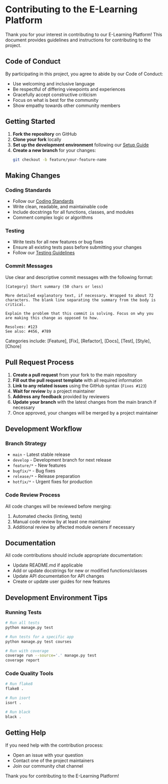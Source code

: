 # Contributing to the E-Learning Platform

Thank you for your interest in contributing to our E-Learning Platform! This document provides guidelines and instructions for contributing to the project.

## Code of Conduct

By participating in this project, you agree to abide by our Code of Conduct:

- Use welcoming and inclusive language
- Be respectful of differing viewpoints and experiences
- Gracefully accept constructive criticism
- Focus on what is best for the community
- Show empathy towards other community members

## Getting Started

1. **Fork the repository** on GitHub
2. **Clone your fork** locally
3. **Set up the development environment** following our [Setup Guide](setup.md)
4. **Create a new branch** for your changes:
   ```bash
   git checkout -b feature/your-feature-name
   ```

## Making Changes

### Coding Standards

- Follow our [Coding Standards](coding_standards.md)
- Write clean, readable, and maintainable code
- Include docstrings for all functions, classes, and modules
- Comment complex logic or algorithms

### Testing

- Write tests for all new features or bug fixes
- Ensure all existing tests pass before submitting your changes
- Follow our [Testing Guidelines](testing.md)

### Commit Messages

Use clear and descriptive commit messages with the following format:

```
[Category] Short summary (50 chars or less)

More detailed explanatory text, if necessary. Wrapped to about 72
characters. The blank line separating the summary from the body is
critical.

Explain the problem that this commit is solving. Focus on why you
are making this change as opposed to how.

Resolves: #123
See also: #456, #789
```

Categories include: [Feature], [Fix], [Refactor], [Docs], [Test], [Style], [Chore]

## Pull Request Process

1. **Create a pull request** from your fork to the main repository
2. **Fill out the pull request template** with all required information
3. **Link to any related issues** using the GitHub syntax (`Fixes #123`)
4. **Wait for review** by a project maintainer
5. **Address any feedback** provided by reviewers
6. **Update your branch** with the latest changes from the main branch if necessary
7. Once approved, your changes will be merged by a project maintainer

## Development Workflow

### Branch Strategy

- `main` - Latest stable release
- `develop` - Development branch for next release
- `feature/*` - New features
- `bugfix/*` - Bug fixes
- `release/*` - Release preparation
- `hotfix/*` - Urgent fixes for production

### Code Review Process

All code changes will be reviewed before merging:

1. Automated checks (linting, tests)
2. Manual code review by at least one maintainer
3. Additional review by affected module owners if necessary

## Documentation

All code contributions should include appropriate documentation:

- Update README.md if applicable
- Add or update docstrings for new or modified functions/classes
- Update API documentation for API changes
- Create or update user guides for new features

## Development Environment Tips

### Running Tests

```bash
# Run all tests
python manage.py test

# Run tests for a specific app
python manage.py test courses

# Run with coverage
coverage run --source='.' manage.py test
coverage report
```

### Code Quality Tools

```bash
# Run flake8
flake8 .

# Run isort
isort .

# Run black
black .
```

## Getting Help

If you need help with the contribution process:

- Open an issue with your question
- Contact one of the project maintainers
- Join our community chat channel

Thank you for contributing to the E-Learning Platform!
